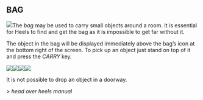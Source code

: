 ## BAG

![](texture-bag)The *bag* may be used to carry small objects around a room. It is essential for
Heels to find and get the bag as it is impossible to get far without it.

The object in the bag will be displayed immediately above the bag’s icon at the
bottom right of the screen. To pick up an object just stand on top of it and
press the *CARRY* key. 

![](texture-cube)![](texture-drum)![](texture-spring.compressed)![](texture-sticks)

It is not possible to drop an object in a doorway.

*> head over heels manual*

